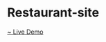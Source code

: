 # Restaurant-site



<a href="https://fuadpro.github.io/Restaurant-site/index.html"> ~ Live Demo</a>
